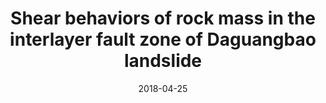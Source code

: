 ---
title: "Shear behaviors of rock mass in the interlayer fault zone of Daguangbao landslide"
collection: publications
permalink: /publications/2018-landslide-DGB-Chinese
date: 2018-04-25
venue: 'Journal of Engineering Geology'
paperurl: '/files/2018-landslide-DGB-Chinese.pdf'
link: 'https://doi.org/10.13544/j.cnki.jeg.2016-562'
citation: 'Meng X, Pei X*, Huang R, Cui S, Zhu L, Zhan W (2018). Shear behaviors of rock mass in the interlayer fault zone of Daguangbao landslide. Journal of Engineering Geology, 26 (2): 309-318. (in Chinese)'
---